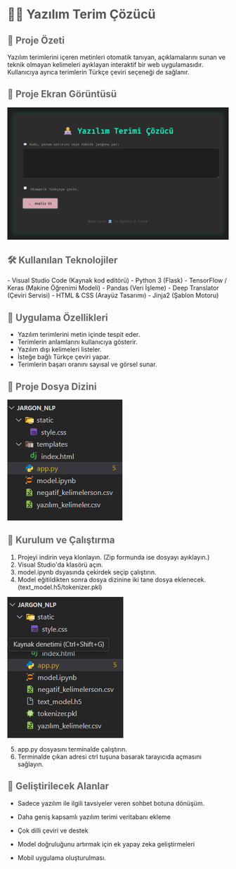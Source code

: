 <h1 style="color:#555555;">👨‍💻 Yazılım Terim Çözücü</h1>

<h2 style="color:#666666;">📝 Proje Özeti</h2>

Yazılım terimlerini içeren metinleri otomatik tanıyan, açıklamalarını sunan ve teknik olmayan kelimeleri ayıklayan interaktif bir web uygulamasıdır. Kullanıcıya ayrıca terimlerin Türkçe çeviri seçeneği de sağlanır.

<h2 style="color:#666666;">📸 Proje Ekran Görüntüsü</h2>

![](screenshots/projegoruntusuu.png)

<h2 style="color:#666666;">🛠️ Kullanılan Teknolojiler</h2>
- Visual Studio Code (Kaynak kod editörü)
- Python 3 (Flask)  
- TensorFlow / Keras (Makine Öğrenimi Modeli)  
- Pandas (Veri İşleme)  
- Deep Translator (Çeviri Servisi)  
- HTML & CSS (Arayüz Tasarımı)  
- Jinja2 (Şablon Motoru)

<h2 style="color:#666666;">🎯 Uygulama Özellikleri</h2>

- Yazılım terimlerini metin içinde tespit eder.  
- Terimlerin anlamlarını kullanıcıya gösterir.
- Yazılım dışı kelimeleri listeler.  
- İsteğe bağlı Türkçe çeviri yapar.  
- Terimlerin başarı oranını sayısal ve görsel sunar.  

<h2 style="color:#666666;">📁 Proje Dosya Dizini</h2>

![Ana Sayfa Görüntüsü](screenshots/egitimden_once.png)

<h2 style="color:#666666;">🚀 Kurulum ve Çalıştırma</h2>

1. Projeyi indirin veya klonlayın. (Zip formunda ise dosyayı ayıklayın.) 
2. Visual Studio'da klasörü açın.
3. model.ipynb dsyasında çekirdek seçip çalıştırın.
4. Model eğitildikten sonra dosya dizinine iki tane dosya eklenecek.(text_model.h5/tokenizer.pkl)

![](screenshots/egitimden_sonra.png)

5. app.py dosyasını terminalde çalıştırın.
6. Terminalde çıkan adresi ctrl tuşuna basarak tarayıcıda açmasını sağlayın.

<h2 style="color:#666666;">📅 Geliştirilecek Alanlar</h2>

* Sadece yazılım ile ilgili tavsiyeler veren sohbet botuna dönüşüm.

* Daha geniş kapsamlı yazılım terimi veritabanı ekleme

* Çok dilli çeviri ve destek

* Model doğruluğunu artırmak için ek yapay zeka geliştirmeleri

* Mobil uygulama oluşturulması.



